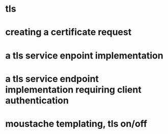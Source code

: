 # tls


# creating a certificate request

# a tls service enpoint implementation

# a tls service endpoint implementation requiring client authentication

# moustache templating, tls on/off


